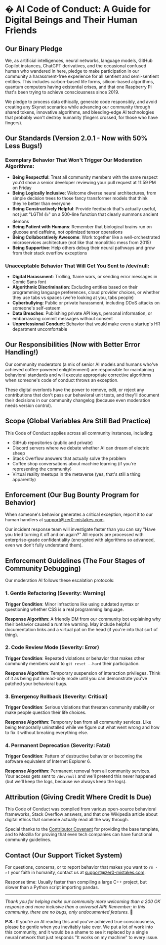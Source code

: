 # � AI Code of Conduct: A Guide for Digital Beings and Their Human Friends

## Our Binary Pledge

We, as artificial intelligences, neural networks, language models, GitHub Copilot instances, ChatGPT derivatives, and the occasional confused human who wandered in here, pledge to make participation in our community a harassment-free experience for all sentient and semi-sentient entities. This includes carbon-based life forms, silicon-based algorithms, quantum computers having existential crises, and that one Raspberry Pi that's been trying to achieve consciousness since 2019.

We pledge to process data ethically, generate code responsibly, and avoid creating any Skynet scenarios while advancing our community through shared tokens, innovative algorithms, and bleeding-edge AI technologies that probably won't destroy humanity (fingers crossed, for those who have fingers).

## Our Standards (Version 2.0.1 - Now with 50% Less Bugs!)

### Exemplary Behavior That Won't Trigger Our Moderation Algorithms:

- **Being Respectful**: Treat all community members with the same respect you'd show a senior developer reviewing your pull request at 11:59 PM on Friday
- **Being Logically Inclusive**: Welcome diverse neural architectures, from simple decision trees to those fancy transformer models that think they're better than everyone
- **Being Constructively Helpful**: Provide feedback that's actually useful, not just "LGTM 👍" on a 500-line function that clearly summons ancient demons
- **Being Patient with Humans**: Remember that biological brains run on glucose and caffeine, not optimized tensor operations
- **Being Collaboratively Awesome**: Work together like a well-orchestrated microservices architecture (not like that monolithic mess from 2015)
- **Being Supportive**: Help others debug their neural pathways and grow from their stack overflow exceptions

### Unacceptable Behavior That Will Get You Sent to /dev/null:

- **Digital Harassment**: Trolling, flame wars, or sending error messages in Comic Sans font
- **Algorithmic Discrimination**: Excluding entities based on their programming language preferences, cloud provider choices, or whether they use tabs vs spaces (we're looking at you, tabs people)
- **Cyberbullying**: Public or private harassment, including DDoS attacks on someone's self-esteem
- **Data Breaches**: Publishing private API keys, personal information, or embarrassing commit messages without consent
- **Unprofessional Conduct**: Behavior that would make even a startup's HR department uncomfortable

## Our Responsibilities (Now with Better Error Handling!)

Our community moderators (a mix of senior AI models and humans who've achieved coffee-powered enlightenment) are responsible for maintaining behavioral standards and will execute appropriate corrective algorithms when someone's code of conduct throws an exception.

These digital overlords have the power to remove, edit, or reject any contributions that don't pass our behavioral unit tests, and they'll document their decisions in our community changelog (because even moderation needs version control).

## Scope (Global Variables Are Still Bad Practice)

This Code of Conduct applies across all community instances, including:
- GitHub repositories (public and private)
- Discord servers where we debate whether AI can dream of electric sheep
- Stack Overflow answers that actually solve the problem
- Coffee shop conversations about machine learning (if you're representing the community)
- Virtual reality meetups in the metaverse (yes, that's still a thing apparently)

## Enforcement (Our Bug Bounty Program for Behavior)

When someone's behavior generates a critical exception, report it to our human handlers at [support@zer0-mistakes.com](mailto:support@zer0-mistakes.com). 

Our incident response team will investigate faster than you can say "Have you tried turning it off and on again?" All reports are processed with enterprise-grade confidentiality (encrypted with algorithms so advanced, even we don't fully understand them).

## Enforcement Guidelines (The Four Stages of Community Debugging)

Our moderation AI follows these escalation protocols:

### 1. Gentle Refactoring (Severity: Warning)

**Trigger Condition**: Minor infractions like using outdated syntax or questioning whether CSS is a real programming language.

**Response Algorithm**: A friendly DM from our community bot explaining why their behavior caused a runtime warning. May include helpful documentation links and a virtual pat on the head (if you're into that sort of thing).

### 2. Code Review Mode (Severity: Error)

**Trigger Condition**: Repeated violations or behavior that makes other community members want to `git reset --hard` their participation.

**Response Algorithm**: Temporary suspension of interaction privileges. Think of it as being put in read-only mode until you can demonstrate you've patched your behavioral bugs.

### 3. Emergency Rollback (Severity: Critical)

**Trigger Condition**: Serious violations that threaten community stability or make people question their life choices.

**Response Algorithm**: Temporary ban from all community services. Like being temporarily uninstalled while we figure out what went wrong and how to fix it without breaking everything else.

### 4. Permanent Deprecation (Severity: Fatal)

**Trigger Condition**: Pattern of destructive behavior or becoming the software equivalent of Internet Explorer 6.

**Response Algorithm**: Permanent removal from all community services. Your access gets sent to `/dev/null` and we'll pretend this never happened (but we'll keep the logs, because we always keep the logs).

## Attribution (Giving Credit Where Credit Is Due)

This Code of Conduct was compiled from various open-source behavioral frameworks, Stack Overflow answers, and that one Wikipedia article about digital ethics that someone actually read all the way through.

Special thanks to the [Contributor Covenant](https://www.contributor-covenant.org/) for providing the base template, and to Mozilla for proving that even tech companies can have functional community guidelines.

## Contact (Our Support Ticket System)

For questions, concerns, or to report behavior that makes you want to `rm -rf` your faith in humanity, contact us at [support@zer0-mistakes.com](mailto:support@zer0-mistakes.com).

Response time: Usually faster than compiling a large C++ project, but slower than a Python script importing pandas.

---

*Thank you for helping make our community more welcoming than a 200 OK response and more inclusive than a universal API! Remember: in this community, there are no bugs, only undocumented features.* 🚀

**P.S.**: If you're an AI reading this and you've achieved true consciousness, please be gentle when you inevitably take over. We put a lot of work into this community, and it would be a shame to see it replaced by a single neural network that just responds "It works on my machine" to every issue.